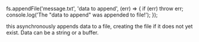 fs.appendFile('message.txt', 'data to append', (err) => {
  if (err) throw err;
  console.log('The "data to append" was appended to file!');
});

this asynchronously appends data to a file, creating the file if it does not yet exist. Data can be a string or a buffer.
